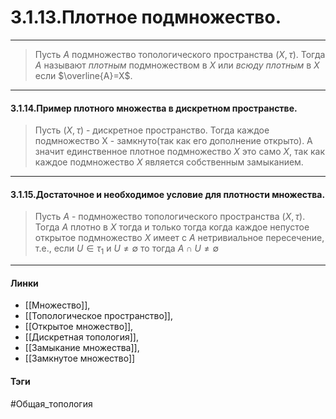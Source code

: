 # 3.1.13.Плотное подмножество.
***
>Пусть $A$ подмножество топологического пространства $(X,\tau)$. Тогда $A$ называют *плотным* подмножеством в $X$ или *всюду плотным* в $X$ если $\overline{A}=X$.
***
#### 3.1.14.Пример плотного множества в дискретном пространстве.
>Пусть $(X,\tau)$ - дискретное пространство. Тогда каждое подмножество X - замкнуто(так как его дополнение открыто). А значит единственное плотное подмножество $X$ это само $X$, так как каждое подмножество $X$ является собственным замыканием.
***
#### 3.1.15.Достаточное и необходимое условие для плотности множества.
>Пусть $A$ - подмножество топологического пространства $(X,\tau)$. Тогда $A$ плотно в $X$ тогда и только тогда когда каждое непустое открытое подмножество $X$ имеет с $A$ нетривиальное пересечение, т.е., если $U\in\tau_{1}$ и $U\neq\emptyset$ то тогда $A\cap U\neq\emptyset$
***
#### Линки
- [[Множество]],
- [[Топологическое пространство]],
- [[Открытое множество]],
- [[Дискретная топология]],
- [[Замыкание множества]],
- [[Замкнутое множество]]
#### Тэги 
 #Общая_топология